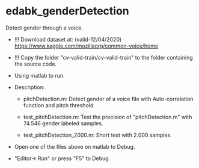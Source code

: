 # edabk_genderDetection
Detect gender through a voice.

- !!! Download dataset at: (valid-12/04/2020)
	https://www.kaggle.com/mozillaorg/common-voice/home
- !!! Copy the folder "cv-valid-train/cv-valid-train" to the folder containing the source code.

- Using matlab to run.
- Description:
	+ pitchDetection.m: Detect gender of a voice file with Auto-correlation function and pitch threshold.

	+ test_pitchDetection.m: Test the precision of "pitchDetection.m" with 74.546  gender labeled samples.

	+ test_pitchDetection_2000.m: Short test with 2.000 samples.

- Open one of the files above on matlab to Debug.
- "Editor-> Run" or press "F5"  to Debug.
